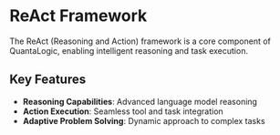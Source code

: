 # ReAct Framework

The ReAct (Reasoning and Action) framework is a core component of QuantaLogic, enabling intelligent reasoning and task execution.

## Key Features

- **Reasoning Capabilities**: Advanced language model reasoning
- **Action Execution**: Seamless tool and task integration
- **Adaptive Problem Solving**: Dynamic approach to complex tasks
